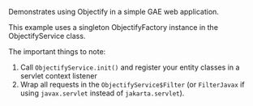 Demonstrates using Objectify in a simple GAE web application.

This example uses a singleton ObjectifyFactory instance in the ObjectifyService class.

The important things to note:

1. Call `ObjectifyService.init()` and register your entity classes in a servlet context listener
2. Wrap all requests in the `ObjectifyService$Filter` (or `FilterJavax` if using `javax.servlet` instead of `jakarta.servlet`).
